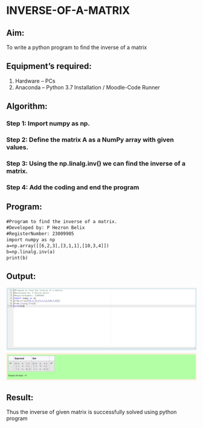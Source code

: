 # INVERSE-OF-A-MATRIX
## Aim:
To write a python program to find the inverse of a matrix
## Equipment’s required:
1. 	Hardware – PCs
2. 	Anaconda – Python 3.7 Installation / Moodle-Code Runner
## Algorithm:
### Step 1: Import numpy as np.
### Step 2: Define the matrix A as a NumPy array with given values.
### Step 3: Using the np.linalg.inv() we can find the inverse of a matrix.
### Step 4: Add the coding and end the program

## Program:
```
#Program to find the inverse of a matrix.
#Developed by: P Hezron Belix
#RegisterNumber: 23009905
import numpy as np
a=np.array([[6,2,3],[3,1,1],[10,3,4]])
b=np.linalg.inv(a)
print(b)
```
## Output:
![Output](/output.png)
## Result:
Thus the inverse of given matrix is successfully solved using python program

